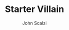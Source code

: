 ---
title: "Starter Villain"
aliases:
author: [John Scalzi]
isbn: 9780765389237
cover: "http://books.google.com/books/content?id=AVKBEAAAQBAJ&printsec=frontcover&img=1&zoom=1&edge=curl&source=gbs_api"
date:
tags:
- book
draft: true
---